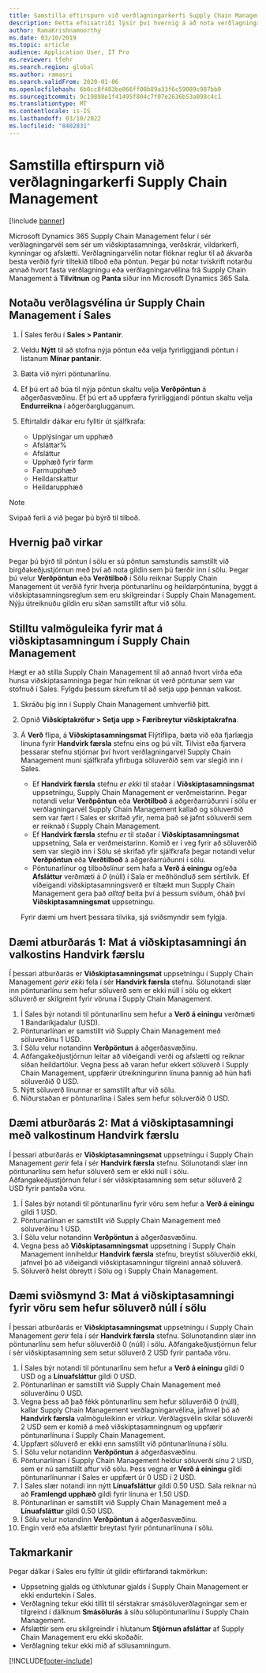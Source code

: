 ```yaml
---
title: Samstilla eftirspurn við verðlagningarkerfi Supply Chain Management
description: Þetta efnisatriði lýsir því hvernig á að nota verðlagningarvélina í Microsoft Dynamics 365 Supply Chain Management frá Microsoft Dynamics 365 Sala.
author: RamaKrishnamoorthy
ms.date: 03/10/2019
ms.topic: article
audience: Application User, IT Pro
ms.reviewer: tfehr
ms.search.region: global
ms.author: ramasri
ms.search.validFrom: 2020-01-06
ms.openlocfilehash: 6b0cc8f403be866ff00b89a33f6c59089c987bb0
ms.sourcegitcommit: 9c19898e1f41495f804c7f07e2636b53a098c4c1
ms.translationtype: MT
ms.contentlocale: is-IS
ms.lasthandoff: 03/10/2022
ms.locfileid: "8402831"
---
```

# <a name="sync-on-demand-with-the-supply-chain-management-pricing-engine"></a>Samstilla eftirspurn við verðlagningarkerfi Supply Chain Management

[!include [banner](../../includes/banner.md)]

Microsoft Dynamics 365 Supply Chain Management felur í sér verðlagningarvél sem sér um viðskiptasamninga, verðskrár, vildarkerfi, kynningar og afslætti. Verðlagningarvélin notar flóknar reglur til að ákvarða besta verðið fyrir tiltekið tilboð eða pöntun. Þegar þú notar tvískrift notarðu annað hvort fasta verðlagningu eða verðlagningarvélina frá Supply Chain Management á **Tilvitnun** og **Panta** síður inn Microsoft Dynamics 365 Sala.

## <a name="use-the-pricing-engine-from-supply-chain-management-in-sales"></a>Notaðu verðlagsvélina úr Supply Chain Management í Sales

1. Í Sales ferðu í **Sales \> Pantanir**.
1. Veldu **Nýtt** til að stofna nýja pöntun eða velja fyrirliggjandi pöntun í listanum **Mínar pantanir**.
1. Bæta við nýrri pöntunarlínu.
1. Ef þú ert að búa til nýja pöntun skaltu velja **Verðpöntun** á aðgerðasvæðinu. Ef þú ert að uppfæra fyrirliggjandi pöntun skaltu velja **Endurreikna** í aðgerðarglugganum.
1. Eftirtaldir dálkar eru fylltir út sjálfkrafa:

    - Upplýsingar um upphæð
    - Afsláttar%
    - Afsláttur
    - Upphæð fyrir farm
    - Farmupphæð
    - Heildarskattur
    - Heildarupphæð

> [!NOTE]
> Svipað ferli á við þegar þú býrð til tilboð.

## <a name="how-it-works"></a>Hvernig það virkar

Þegar þú býrð til pöntun í sölu er sú pöntun samstundis samstillt við birgðakeðjustjórnun með því að nota gildin sem þú færðir inn í sölu. Þegar þú velur **Verðpöntun** eða **Verðtilboð** í Sölu reiknar Supply Chain Management út verðið fyrir hverja pöntunarlínu og heildarpöntunina, byggt á viðskiptasamningsreglum sem eru skilgreindar í Supply Chain Management. Nýju útreiknuðu gildin eru síðan samstillt aftur við sölu.

## <a name="set-trade-agreement-evaluation-options-in-supply-chain-management"></a>Stilltu valmöguleika fyrir mat á viðskiptasamningum í Supply Chain Management

Hægt er að stilla Supply Chain Management til að annað hvort virða eða hunsa viðskiptasamninga þegar hún reiknar út verð pöntunar sem var stofnuð í Sales. Fylgdu þessum skrefum til að setja upp þennan valkost.

1. Skráðu þig inn í Supply Chain Management umhverfið þitt.
1. Opnið **Viðskiptakröfur \> Setja upp \> Færibreytur viðskiptakrafna**.
1. Á **Verð** flipa, á **Viðskiptasamningsmat** Flýtiflipa, bæta við eða fjarlægja línuna fyrir **Handvirk færsla** stefnu eins og þú vilt. Tilvist eða fjarvera þessarar stefnu stjórnar því hvort verðlagningarvél Supply Chain Management muni sjálfkrafa yfirbuga söluverðið sem var slegið inn í Sales.

    - Ef **Handvirk færsla** stefnu *er ekki* til staðar í **Viðskiptasamningsmat** uppsetningu, Supply Chain Management er verðmeistarinn. Þegar notandi velur **Verðpöntun** eða **Verðtilboð** á aðgerðarrúðunni í sölu er verðlagningarvél Supply Chain Management kallað og söluverðið sem var fært í Sales er skrifað yfir, nema það sé jafnt söluverði sem er reiknað í Supply Chain Management.
    - Ef **Handvirk færsla** stefnu *er* til staðar í **Viðskiptasamningsmat** uppsetning, Sala er verðmeistarinn. Komið er í veg fyrir að söluverðið sem var slegið inn í Sölu sé skrifað yfir sjálfkrafa þegar notandi velur **Verðpöntun** eða **Verðtilboð** á aðgerðarrúðunni í sölu.
    - Pöntunarlínur og tilboðslínur sem hafa a **Verð á einingu** og/eða **Afsláttur** verðmæti á *0* (núll) í Sala er meðhöndluð sem sértilvik. Ef viðeigandi viðskiptasamningsverð er tiltækt mun Supply Chain Management gera það *alltaf* beita því á þessum sviðum, óháð því **Viðskiptasamningsmat** uppsetningu.

    Fyrir dæmi um hvert þessara tilvika, sjá sviðsmyndir sem fylgja.

## <a name="example-scenario-1-trade-agreement-evaluation-without-the-manual-entry-option"></a>Dæmi atburðarás 1: Mat á viðskiptasamningi án valkostins Handvirk færslu

Í þessari atburðarás er **Viðskiptasamningsmat** uppsetningu í Supply Chain Management *gerir ekki* fela í sér **Handvirk færsla** stefnu. Sölunotandi slær inn pöntunarlínu sem hefur söluverð sem er ekki núll í sölu og ekkert söluverð er skilgreint fyrir vöruna í Supply Chain Management.

1. Í Sales býr notandi til pöntunarlínu sem hefur a **Verð á einingu** verðmæti 1 Bandaríkjadalur (USD).
1. Pöntunarlínan er samstillt við Supply Chain Management með söluverðinu 1 USD.
1. Í Sölu velur notandinn **Verðpöntun** á aðgerðasvæðinu.
1. Aðfangakeðjustjórnun leitar að viðeigandi verði og afslætti og reiknar síðan heildartölur. Vegna þess að varan hefur ekkert söluverð í Supply Chain Management, uppfærir útreikningurinn línuna þannig að hún hafi söluverðið 0 USD.
1. Nýtt söluverð línunnar er samstillt aftur við sölu.
1. Niðurstaðan er pöntunarlína í Sales sem hefur söluverðið 0 USD.

## <a name="example-scenario-2-trade-agreement-evaluation-with-the-manual-entry-option"></a>Dæmi atburðarás 2: Mat á viðskiptasamningi með valkostinum Handvirk færslu

Í þessari atburðarás er **Viðskiptasamningsmat** uppsetningu í Supply Chain Management *gerir* fela í sér **Handvirk færsla** stefnu. Sölunotandi slær inn pöntunarlínu sem hefur söluverð sem er ekki núll í sölu. Aðfangakeðjustjórnun felur í sér viðskiptasamning sem setur söluverð 2 USD fyrir pantaða vöru.

1. Í Sales býr notandi til pöntunarlínu fyrir vöru sem hefur a **Verð á einingu** gildi 1 USD.
1. Pöntunarlínan er samstillt við Supply Chain Management með söluverðinu 1 USD.
1. Í Sölu velur notandinn **Verðpöntun** á aðgerðasvæðinu.
1. Vegna þess að **Viðskiptasamningsmat** uppsetning í Supply Chain Management inniheldur **Handvirk færsla** stefnu, breytist söluverðið ekki, jafnvel þó að viðeigandi viðskiptasamningur tilgreini annað söluverð.
1. Söluverð helst óbreytt í Sölu og í Supply Chain Management.

## <a name="example-scenario-3-trade-agreement-evaluation-for-an-item-that-has-a-sales-price-of-zero-in-sales"></a>Dæmi sviðsmynd 3: Mat á viðskiptasamningi fyrir vöru sem hefur söluverð núll í sölu

Í þessari atburðarás er **Viðskiptasamningsmat** uppsetningu í Supply Chain Management *gerir* fela í sér **Handvirk færsla** stefnu. Sölunotandinn slær inn pöntunarlínu sem hefur söluverðið 0 (núll) í sölu. Aðfangakeðjustjórnun felur í sér viðskiptasamning sem setur söluverð 2 USD fyrir pantaða vöru.

1. Í Sales býr notandi til pöntunarlínu sem hefur a **Verð á einingu** gildi 0 USD og a **Línuafsláttur** gildi 0 USD.
1. Pöntunarlínan er samstillt við Supply Chain Management með söluverðinu 0 USD.
1. Vegna þess að það fékk pöntunarlínu sem hefur söluverðið 0 (núll), kallar Supply Chain Management verðlagningarvélina, jafnvel þó að **Handvirk færsla** valmöguleikinn er virkur. Verðlagsvélin skilar söluverði 2 USD sem er komið á með viðskiptasamningnum og uppfærir pöntunarlínuna í Supply Chain Management.
1. Uppfært söluverð er ekki enn samstillt við pöntunarlínuna í sölu.
1. Í Sölu velur notandinn **Verðpöntun** á aðgerðasvæðinu.
1. Pöntunarlínan í Supply Chain Management heldur söluverði sínu 2 USD, sem er nú samstillt aftur við sölu. Þess vegna er **Verð á einingu** gildi pöntunarlínunnar í Sales er uppfært úr 0 USD í 2 USD.
1. Í Sales slær notandi inn nýtt **Línuafsláttur** gildi 0.50 USD. Sala reiknar nú að **Framlengd upphæð** gildi fyrir línuna er 1.50 USD.
1. Pöntunarlínan er samstillt við Supply Chain Management með a **Línuafsláttur** gildi 0.50 USD.
1. Í Sölu velur notandinn **Verðpöntun** á aðgerðasvæðinu.
1. Engin verð eða afslættir breytast fyrir pöntunarlínuna í sölu.

## <a name="limitations"></a>Takmarkanir

Þegar dálkar í Sales eru fylltir út gildir eftirfarandi takmörkun:

- Uppsetning gjalds og úthlutunar gjalds í Supply Chain Management er ekki endurtekin í Sales.
- Verðlagning tekur ekki tillit til sérstakrar smásöluverðlagningar sem er tilgreind í dálknum **Smásölurás** á síðu sölupöntunarlínu í Supply Chain Management.
- Afslættir sem eru skilgreindir í hlutanum **Stjórnun afsláttar** af Supply Chain Management eru ekki skoðaðir.
- Verðlagning tekur ekki mið af sölusamningum.

[!INCLUDE[footer-include](../../../../includes/footer-banner.md)]

